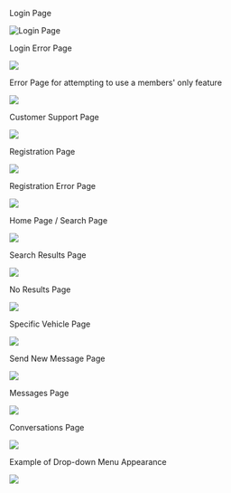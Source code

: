 Login Page

![Login Page](Slide1.JPG)

Login Error Page

![](Slide2.JPG)

Error Page for attempting to use a members' only feature

![](Slide3.JPG)

Customer Support Page

![](Slide4.JPG)

Registration Page

![](Slide5.JPG)

Registration Error Page

![](Slide6.JPG)

Home Page / Search Page

![](Slide7.JPG)

Search Results Page

![](Slide8.JPG)

No Results Page

![](Slide9.JPG)

Specific Vehicle Page

![](Slide10.JPG)

Send New Message Page

![](Slide11.JPG)

Messages Page

![](Slide12.JPG)

Conversations Page

![](Slide13.JPG)

Example of Drop-down Menu Appearance

![](Slide14.JPG)
